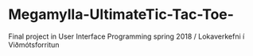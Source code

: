 # Megamylla-UltimateTic-Tac-Toe-
Final project in User Interface Programming spring 2018 / Lokaverkefni í Viðmótsforritun
